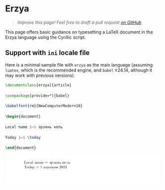 # Erzya

<blockquote>
  <p><em>Improve this page! Feel free to draft a pull request <a href="https://github.com/latex3/babel/tree/docs/docs">on GitHub</a></em>.</p>
</blockquote>

This page offers basic guidance on typesetting a LaTeX document in the
Erzya language using the Cyrillic script.

## Support with `ini` locale file

Here is a minimal sample file with `erzya` as the main language
(assuming `luatex`, which is the recommended engine, and `babel` ≥24.14,
although it may work with previous versions).

```tex
\documentclass[erzya]{article}

\usepackage[provide=*]{babel}

\babelfont{rm}{NewComputerModern10}

\begin{document}

Local name $=$ эрзянь кель

Today $=$ \today

\end{document}
```

![](../media/locale-erzya.png)